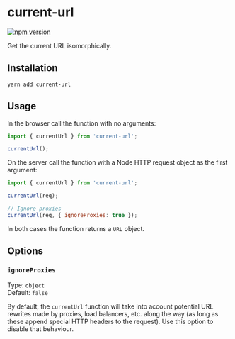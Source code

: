# current-url

[![npm version](https://badge.fury.io/js/current-url.svg)](https://badge.fury.io/js/current-url)

Get the current URL isomorphically.

## Installation

```
yarn add current-url
```

## Usage

In the browser call the function with no arguments:

```js
import { currentUrl } from 'current-url';

currentUrl();
```

On the server call the function with a Node HTTP request object as the first argument:

```js
import { currentUrl } from 'current-url';

currentUrl(req);

// Ignore proxies
currentUrl(req, { ignoreProxies: true });
```

In both cases the function returns a `URL` object.

## Options

### `ignoreProxies`

Type: `object`\
Default: `false`

By default, the `currentUrl` function will take into account potential URL
rewrites made by proxies, load balancers, etc. along the way (as long as these
append special HTTP headers to the request). Use this option to disable that
behaviour.
